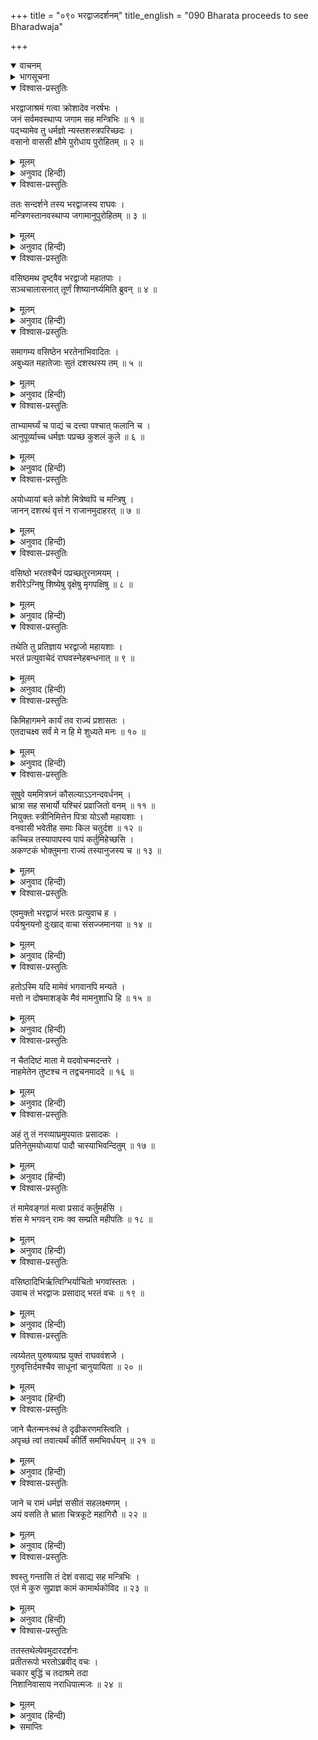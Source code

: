 +++
title = "०९० भरद्वाजदर्शनम्"
title_english = "090 Bharata proceeds to see Bharadwaja"

+++
<details open><summary>वाचनम्</summary>
<div caption="श्रीराम-हरिसीताराममूर्ति-घनपाठिभ्यां वचनम्" class="audioEmbed" src="https://archive.org/download/Ramayana-recitation-Sriram-harisItArAmamUrti-Ghanapaati-v2/Kanda_2/Kanda_2_AYK-090-Bharadwaja_Darshanam.mp3"></div>
</details>

<details><summary>भागसूचना</summary>

90. भरत और भरद्वाज मुनिकी भेंट एवं बातचीत तथा मुनिका अपने आश्रमपर ही ठहरनेका आदेश देना
</details>

<details open><summary>विश्वास-प्रस्तुतिः</summary>

भरद्वाजाश्रमं गत्वा क्रोशादेव नरर्षभः ।  
जनं सर्वमवस्थाप्य जगाम सह मन्त्रिभिः ॥ १ ॥  
पद‍्भ्यामेव तु धर्मज्ञो न्यस्तशस्त्रपरिच्छदः ।  
वसानो वाससी क्षौमे पुरोधाय पुरोहितम् ॥ २ ॥
</details>

<details><summary>मूलम्</summary>

भरद्वाजाश्रमं गत्वा क्रोशादेव नरर्षभः ।  
जनं सर्वमवस्थाप्य जगाम सह मन्त्रिभिः ॥ १ ॥  
पद‍्भ्यामेव तु धर्मज्ञो न्यस्तशस्त्रपरिच्छदः ।  
वसानो वाससी क्षौमे पुरोधाय पुरोहितम् ॥ २ ॥
</details>

<details><summary>अनुवाद (हिन्दी)</summary>

धर्मके ज्ञाता नरश्रेष्ठ भरतने भरद्वाज-आश्रमके पास पहुँचकर अपने साथके सब लोगोंको आश्रमसे एक कोस इधर ही ठहरा दिया था और अपने भी अस्त्र-शस्त्र तथा राजोचित वस्त्र उतारकर वहीं रख दिये थे । केवल दो रेशमी वस्त्र धारण करके पुरोहितको आगे किये वे मन्त्रियोंके साथ पैदल ही वहाँ गये ॥ १-२ ॥
</details>

<details open><summary>विश्वास-प्रस्तुतिः</summary>

ततः सन्दर्शने तस्य भरद्वाजस्य राघवः ।  
मन्त्रिणस्तानवस्थाप्य जगामानुपुरोहितम् ॥ ३ ॥
</details>

<details><summary>मूलम्</summary>

ततः सन्दर्शने तस्य भरद्वाजस्य राघवः ।  
मन्त्रिणस्तानवस्थाप्य जगामानुपुरोहितम् ॥ ३ ॥
</details>

<details><summary>अनुवाद (हिन्दी)</summary>

आश्रममें प्रवेश करके जहाँ दूरसे ही मुनिवर भरद्वाजका दर्शन होने लगा । वहीं उन्होंने उन मन्त्रियोंको खड़ा कर दिया और पुरोहित वसिष्ठजीको आगे करके वे पीछे-पीछे ऋषिके पास गये ॥ ३ ॥
</details>

<details open><summary>विश्वास-प्रस्तुतिः</summary>

वसिष्ठमथ दृष्ट्वैव भरद्वाजो महातपाः ।  
सञ्चचालासनात् तूर्णं शिष्यानर्घ्यमिति ब्रुवन् ॥ ४ ॥
</details>

<details><summary>मूलम्</summary>

वसिष्ठमथ दृष्ट्वैव भरद्वाजो महातपाः ।  
सञ्चचालासनात् तूर्णं शिष्यानर्घ्यमिति ब्रुवन् ॥ ४ ॥
</details>

<details><summary>अनुवाद (हिन्दी)</summary>

महर्षि वसिष्ठको देखते ही महातपस्वी भरद्वाज आसनसे उठ खड़े हुए और शिष्योंसे शीघ्रतापूर्वक अर्घ्य ले आनेको कहा ॥ ४ ॥
</details>

<details open><summary>विश्वास-प्रस्तुतिः</summary>

समागम्य वसिष्ठेन भरतेनाभिवादितः ।  
अबुध्यत महातेजाः सुतं दशरथस्य तम् ॥ ५ ॥
</details>

<details><summary>मूलम्</summary>

समागम्य वसिष्ठेन भरतेनाभिवादितः ।  
अबुध्यत महातेजाः सुतं दशरथस्य तम् ॥ ५ ॥
</details>

<details><summary>अनुवाद (हिन्दी)</summary>

फिर वे वसिष्ठसे मिले । तत्पश्चात् भरतने उनके चरणोंमें प्रणाम किया । महातेजस्वी भरद्वाज समझ गये कि ये राजा दशरथके पुत्र हैं ॥ ५ ॥
</details>

<details open><summary>विश्वास-प्रस्तुतिः</summary>

ताभ्यामर्घ्यं च पाद्यं च दत्त्वा पश्चात् फलानि च ।  
आनुपूर्व्याच्च धर्मज्ञः पप्रच्छ कुशलं कुले ॥ ६ ॥
</details>

<details><summary>मूलम्</summary>

ताभ्यामर्घ्यं च पाद्यं च दत्त्वा पश्चात् फलानि च ।  
आनुपूर्व्याच्च धर्मज्ञः पप्रच्छ कुशलं कुले ॥ ६ ॥
</details>

<details><summary>अनुवाद (हिन्दी)</summary>

धर्मज्ञ ऋषिने क्रमशः वसिष्ठ और भरतको अर्घ्य, पाद्य तथा फल आदि निवेदन करके उन दोनोंके कुलका कुशल-समाचार पूछा ॥ ६ ॥
</details>

<details open><summary>विश्वास-प्रस्तुतिः</summary>

अयोध्यायां बले कोशे मित्रेष्वपि च मन्त्रिषु ।  
जानन् दशरथं वृत्तं न राजानमुदाहरत् ॥ ७ ॥
</details>

<details><summary>मूलम्</summary>

अयोध्यायां बले कोशे मित्रेष्वपि च मन्त्रिषु ।  
जानन् दशरथं वृत्तं न राजानमुदाहरत् ॥ ७ ॥
</details>

<details><summary>अनुवाद (हिन्दी)</summary>

इसके बाद अयोध्या, सेना, खजाना, मित्रवर्ग तथा मन्त्रिमण्डलका हाल पूछा । राजा दशरथकी मृत्युका वृत्तान्त वे जानते थे; इसलिये उनके विषयमें उन्होंने कुछ नहीं पूछा ॥ ७ ॥
</details>

<details open><summary>विश्वास-प्रस्तुतिः</summary>

वसिष्ठो भरतश्चैनं पप्रच्छतुरनामयम् ।  
शरीरेऽग्निषु शिष्येषु वृक्षेषु मृगपक्षिषु ॥ ८ ॥
</details>

<details><summary>मूलम्</summary>

वसिष्ठो भरतश्चैनं पप्रच्छतुरनामयम् ।  
शरीरेऽग्निषु शिष्येषु वृक्षेषु मृगपक्षिषु ॥ ८ ॥
</details>

<details><summary>अनुवाद (हिन्दी)</summary>

वसिष्ठ और भरतने भी महर्षिके शरीर, अग्निहोत्र, शिष्यवर्ग, पेड़-पत्ते तथा मृग-पक्षी आदिका कुशल समाचार पूछा ॥ ८ ॥
</details>

<details open><summary>विश्वास-प्रस्तुतिः</summary>

तथेति तु प्रतिज्ञाय भरद्वाजो महायशाः ।  
भरतं प्रत्युवाचेदं राघवस्नेहबन्धनात् ॥ ९ ॥
</details>

<details><summary>मूलम्</summary>

तथेति तु प्रतिज्ञाय भरद्वाजो महायशाः ।  
भरतं प्रत्युवाचेदं राघवस्नेहबन्धनात् ॥ ९ ॥
</details>

<details><summary>अनुवाद (हिन्दी)</summary>

महायशस्वी भरद्वाज ‘सब ठीक है’ ऐसा कहकर श्रीरामके प्रति स्नेह होनेके कारण भरतसे इस प्रकार बोले— ॥ ९ ॥
</details>

<details open><summary>विश्वास-प्रस्तुतिः</summary>

किमिहागमने कार्यं तव राज्यं प्रशासतः ।  
एतदाचक्ष्व सर्वं मे न हि मे शुध्यते मनः ॥ १० ॥
</details>

<details><summary>मूलम्</summary>

किमिहागमने कार्यं तव राज्यं प्रशासतः ।  
एतदाचक्ष्व सर्वं मे न हि मे शुध्यते मनः ॥ १० ॥
</details>

<details><summary>अनुवाद (हिन्दी)</summary>

‘तुम तो राज्य कर रहे हो न? तुम्हें यहाँ आनेकी क्या आवश्यकता पड़ गयी? यह सब मुझे बताओ, क्योंकि मेरा मन तुम्हारी ओरसे शुद्ध नहीं हो रहा है—मेरा विश्वास तुमपर नहीं जमता है ॥ १० ॥
</details>

<details open><summary>विश्वास-प्रस्तुतिः</summary>

सुषुवे यममित्रघ्नं कौसल्याऽऽनन्दवर्धनम् ।  
भ्रात्रा सह सभार्यो यश्चिरं प्रव्राजितो वनम् ॥ ११ ॥  
नियुक्तः स्त्रीनिमित्तेन पित्रा योऽसौ महायशाः ।  
वनवासी भवेतीह समाः किल चतुर्दश ॥ १२ ॥  
कच्चिन्न तस्यापापस्य पापं कर्तुमिहेच्छसि ।  
अकण्टकं भोक्तुमना राज्यं तस्यानुजस्य च ॥ १३ ॥
</details>

<details><summary>मूलम्</summary>

सुषुवे यममित्रघ्नं कौसल्याऽऽनन्दवर्धनम् ।  
भ्रात्रा सह सभार्यो यश्चिरं प्रव्राजितो वनम् ॥ ११ ॥  
नियुक्तः स्त्रीनिमित्तेन पित्रा योऽसौ महायशाः ।  
वनवासी भवेतीह समाः किल चतुर्दश ॥ १२ ॥  
कच्चिन्न तस्यापापस्य पापं कर्तुमिहेच्छसि ।  
अकण्टकं भोक्तुमना राज्यं तस्यानुजस्य च ॥ १३ ॥
</details>

<details><summary>अनुवाद (हिन्दी)</summary>

‘जो शत्रुओंका नाश करनेवाला है, जिस आनन्दवर्धक पुत्रको कौसल्याने जन्म दिया है तथा तुम्हारे पिताने स्त्रीके कारण जिस महायशस्वी पुत्रको चौदह वर्षोंतक वनमें रहनेकी आज्ञा देकर उसे भाई और पत्नीके साथ दीर्घकालके लिये वनमें भेज दिया है, उस निरपराध श्रीराम और उसके छोटे भाई लक्ष्मणका तुम अकण्टक राज्य भोगनेकी इच्छासे कोई अनिष्ट तो नहीं करना चाहते हो?’ ॥ ११—१३ ॥
</details>

<details open><summary>विश्वास-प्रस्तुतिः</summary>

एवमुक्तो भरद्वाजं भरतः प्रत्युवाच ह ।  
पर्यश्रुनयनो दुःखाद् वाचा संसज्जमानया ॥ १४ ॥
</details>

<details><summary>मूलम्</summary>

एवमुक्तो भरद्वाजं भरतः प्रत्युवाच ह ।  
पर्यश्रुनयनो दुःखाद् वाचा संसज्जमानया ॥ १४ ॥
</details>

<details><summary>अनुवाद (हिन्दी)</summary>

भरद्वाजजीके ऐसा कहनेपर दुःखके कारण भरतकी आँखें डबडबा आयीं । वे लड़खड़ाती हुई वाणीमें उनसे इस प्रकार बोले— ॥ १४ ॥
</details>

<details open><summary>विश्वास-प्रस्तुतिः</summary>

हतोऽस्मि यदि मामेवं भगवानपि मन्यते ।  
मत्तो न दोषमाशङ्के मैवं मामनुशाधि हि ॥ १५ ॥
</details>

<details><summary>मूलम्</summary>

हतोऽस्मि यदि मामेवं भगवानपि मन्यते ।  
मत्तो न दोषमाशङ्के मैवं मामनुशाधि हि ॥ १५ ॥
</details>

<details><summary>अनुवाद (हिन्दी)</summary>

‘भगवन्! यदि आप पूज्यपाद महर्षि भी मुझे ऐसा समझते हैं, तब तो मैं हर तरहसे मारा गया । यह मैं निश्चित रूपसे जानता हूँ कि श्रीरामके वनवासमें मेरी ओरसे कोई अपराध नहीं हुआ है, अतः आप मुझसे ऐसी कठोर बात न कहें ॥ १५ ॥
</details>

<details open><summary>विश्वास-प्रस्तुतिः</summary>

न चैतदिष्टं माता मे यदवोचन्मदन्तरे ।  
नाहमेतेन तुष्टश्च न तद्वचनमाददे ॥ १६ ॥
</details>

<details><summary>मूलम्</summary>

न चैतदिष्टं माता मे यदवोचन्मदन्तरे ।  
नाहमेतेन तुष्टश्च न तद्वचनमाददे ॥ १६ ॥
</details>

<details><summary>अनुवाद (हिन्दी)</summary>

‘मेरी आड़ लेकर मेरी माताने जो कुछ कहा या किया है, यह मुझे अभीष्ट नहीं है । मैं इससे संतुष्ट नहीं हूँ और न माताकी उस बातको स्वीकार ही करता हूँ ॥
</details>

<details open><summary>विश्वास-प्रस्तुतिः</summary>

अहं तु तं नरव्याघ्रमुपयातः प्रसादकः ।  
प्रतिनेतुमयोध्यायां पादौ चास्याभिवन्दितुम् ॥ १७ ॥
</details>

<details><summary>मूलम्</summary>

अहं तु तं नरव्याघ्रमुपयातः प्रसादकः ।  
प्रतिनेतुमयोध्यायां पादौ चास्याभिवन्दितुम् ॥ १७ ॥
</details>

<details><summary>अनुवाद (हिन्दी)</summary>

‘मैं तो उन पुरुषसिंह श्रीरामको प्रसन्न करके अयोध्यामें लौटा लाने और उनके चरणोंकी वन्दना करनेके लिये जा रहा हूँ ॥ १७ ॥
</details>

<details open><summary>विश्वास-प्रस्तुतिः</summary>

तं मामेवङ्गतं मत्वा प्रसादं कर्तुमर्हसि ।  
शंस मे भगवन् रामः क्व सम्प्रति महीपतिः ॥ १८ ॥
</details>

<details><summary>मूलम्</summary>

तं मामेवङ्गतं मत्वा प्रसादं कर्तुमर्हसि ।  
शंस मे भगवन् रामः क्व सम्प्रति महीपतिः ॥ १८ ॥
</details>

<details><summary>अनुवाद (हिन्दी)</summary>

‘इसी उद्देश्यसे मैं यहाँ आया हूँ । ऐसा समझकर आपको मुझपर कृपा करनी चाहिये । भगवन्! आप मुझे बताइये कि इस समय महाराज श्रीराम कहाँ हैं?’ ॥ १८ ॥
</details>

<details open><summary>विश्वास-प्रस्तुतिः</summary>

वसिष्ठादिभिर्ऋत्विग्भिर्याचितो भगवांस्ततः ।  
उवाच तं भरद्वाजः प्रसादाद् भरतं वचः ॥ १९ ॥
</details>

<details><summary>मूलम्</summary>

वसिष्ठादिभिर्ऋत्विग्भिर्याचितो भगवांस्ततः ।  
उवाच तं भरद्वाजः प्रसादाद् भरतं वचः ॥ १९ ॥
</details>

<details><summary>अनुवाद (हिन्दी)</summary>

इसके बाद वसिष्ठ आदि ऋत्विजोंने भी यह प्रार्थना की कि भरतका कोई अपराध नहीं है । आप इनपर प्रसन्न हों । तब भगवान् भरद्वाजने प्रसन्न होकर भरतसे कहा— ॥ १९ ॥
</details>

<details open><summary>विश्वास-प्रस्तुतिः</summary>

त्वय्येतत् पुरुषव्याघ्र युक्तं राघववंशजे ।  
गुरुवृत्तिर्दमश्चैव साधूनां चानुयायिता ॥ २० ॥
</details>

<details><summary>मूलम्</summary>

त्वय्येतत् पुरुषव्याघ्र युक्तं राघववंशजे ।  
गुरुवृत्तिर्दमश्चैव साधूनां चानुयायिता ॥ २० ॥
</details>

<details><summary>अनुवाद (हिन्दी)</summary>

‘पुरुषसिंह! तुम रघुकुलमें उत्पन्न हुए हो । तुममें गुरुजनोंकी सेवा, इन्द्रियसंयम तथा श्रेष्ठ पुरुषोंके अनुसरणका भाव होना उचित ही है ॥ २० ॥
</details>

<details open><summary>विश्वास-प्रस्तुतिः</summary>

जाने चैतन्मनःस्थं ते दृढीकरणमस्त्विति ।  
अपृच्छं त्वां तवात्यर्थं कीर्तिं समभिवर्धयन् ॥ २१ ॥
</details>

<details><summary>मूलम्</summary>

जाने चैतन्मनःस्थं ते दृढीकरणमस्त्विति ।  
अपृच्छं त्वां तवात्यर्थं कीर्तिं समभिवर्धयन् ॥ २१ ॥
</details>

<details><summary>अनुवाद (हिन्दी)</summary>

‘तुम्हारे मनमें जो बात है, उसे मैं जानता हूँ; तथापि मैंने इसलिये पूछा है कि तुम्हारा यह भाव और भी दृढ़ हो जाय तथा तुम्हारी कीर्तिका अधिकाधिक विस्तार हो ॥ २१ ॥
</details>

<details open><summary>विश्वास-प्रस्तुतिः</summary>

जाने च रामं धर्मज्ञं ससीतं सहलक्ष्मणम् ।  
अयं वसति ते भ्राता चित्रकूटे महागिरौ ॥ २२ ॥
</details>

<details><summary>मूलम्</summary>

जाने च रामं धर्मज्ञं ससीतं सहलक्ष्मणम् ।  
अयं वसति ते भ्राता चित्रकूटे महागिरौ ॥ २२ ॥
</details>

<details><summary>अनुवाद (हिन्दी)</summary>

‘मैं सीता और लक्ष्मणसहित धर्मज्ञ श्रीरामका पता जानता हूँ । ये तुम्हारे भ्राता श्रीरामचन्द्र महापर्वत चित्रकूटपर निवास करते हैं ॥ २२ ॥
</details>

<details open><summary>विश्वास-प्रस्तुतिः</summary>

श्वस्तु गन्तासि तं देशं वसाद्य सह मन्त्रिभिः ।  
एतं मे कुरु सुप्राज्ञ कामं कामार्थकोविद ॥ २३ ॥
</details>

<details><summary>मूलम्</summary>

श्वस्तु गन्तासि तं देशं वसाद्य सह मन्त्रिभिः ।  
एतं मे कुरु सुप्राज्ञ कामं कामार्थकोविद ॥ २३ ॥
</details>

<details><summary>अनुवाद (हिन्दी)</summary>

‘अब कल तुम उस स्थानकी यात्रा करना । आज अपने मन्त्रियोंके साथ इस आश्रममें ही रहो । महाबुद्धिमान् भरत! तुम मेरी इस अभीष्ट वस्तुको देनेमें समर्थ हो, अतः मेरी यह अभिलाषा पूर्ण करो’ ॥ २३ ॥
</details>

<details open><summary>विश्वास-प्रस्तुतिः</summary>

ततस्तथेत्येवमुदारदर्शनः  
प्रतीतरूपो भरतोऽब्रवीद् वचः ।  
चकार बुद्धिं च तदाश्रमे तदा  
निशानिवासाय नराधिपात्मजः ॥ २४ ॥
</details>

<details><summary>मूलम्</summary>

ततस्तथेत्येवमुदारदर्शनः  
प्रतीतरूपो भरतोऽब्रवीद् वचः ।  
चकार बुद्धिं च तदाश्रमे तदा  
निशानिवासाय नराधिपात्मजः ॥ २४ ॥
</details>

<details><summary>अनुवाद (हिन्दी)</summary>

तब जिनके स्वरूप एवं स्वभावका परिचय मिल गया था, उन उदार दृष्टिवाले भरतने ‘तथास्तु’ कहकर मुनिकी आज्ञा शिरोधार्य की तथा उन राजकुमारने उस समय रातको उस आश्रममें ही निवास करनेका विचार किया ॥ २४ ॥
</details>

<details><summary>समाप्तिः</summary>

इत्यार्षे श्रीमद्रामायणे वाल्मीकीये आदिकाव्येऽयोध्याकाण्डे नवतितमः सर्गः ॥ ९० ॥  
इस प्रकार श्रीवाल्मीकिनिर्मित आर्षरामायण आदिकाव्यके अयोध्याकाण्डमें नब्बेवाँ सर्ग पूरा हुआ ॥ ९० ॥
</details>

